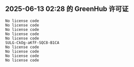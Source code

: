 ## 2025-06-13 02:28 的 GreenHub 许可证
```
No license code
No license code
No license code
No license code
No license code
SULG-CkOg-aKfF-SQC8-B1CA
No license code
No license code
No license code
No license code
```
